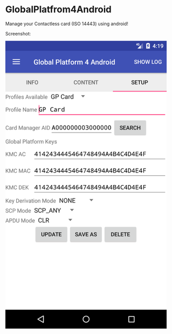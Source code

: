 # GlobalPlatfrom4Android

Manage your Contactless card (ISO 14443) using android!

Screenshot: 

<img src="https://github.com/bondhan/GlobalPlatfrom4Android/blob/master/screenshot/Screenshot_1503148761.png">
